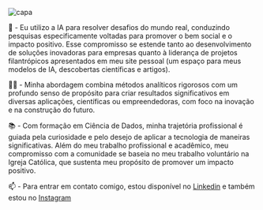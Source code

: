 
![capa](https://user-images.githubusercontent.com/48134231/185955384-2908623a-d146-4e7d-8aea-fc649e518dde.png)

🚀 - Eu utilizo a IA para resolver desafios do mundo real, conduzindo pesquisas especificamente voltadas para promover o bem social e o impacto positivo. Esse compromisso se estende tanto ao desenvolvimento de soluções inovadoras para empresas quanto à liderança de projetos filantrópicos apresentados em meu site pessoal (um espaço para meus modelos de IA, descobertas científicas e artigos). 

👨‍🎓 - Minha abordagem combina métodos analíticos rigorosos com um profundo senso de propósito para criar resultados significativos em diversas aplicações, científicas ou empreendedoras, com foco na inovação e na construção do futuro. 

📚 - Com formação em Ciência de Dados, minha trajetória profissional é guiada pela curiosidade e pelo desejo de aplicar a tecnologia de maneiras significativas. Além do meu trabalho profissional e acadêmico, meu compromisso com a comunidade se baseia no meu trabalho voluntário na Igreja Católica, que sustenta meu propósito de promover um impacto positivo.

📫 - Para entrar em contato comigo, estou disponível no [Linkedin](https://www.linkedin.com/in/thiago-correa-dados/) e também estou no [Instagram](https://www.instagram.com/thiagoucorrea/)
